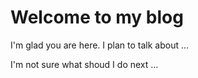 # Welcome to my blog

I'm glad you are here. I plan to talk about ...

I'm not sure what shoud I do next ...

